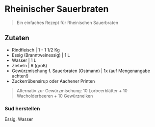 # Rheinischer Sauerbraten

> Ein einfaches Rezept für Rheinischen Sauerbraten

## Zutaten

- Rindfleisch | 1 - 1 1/2 Kg
- Essig (Branntweinessig) | 1 L
- Wasser | 1 L
- Ziebeln | 6 (groß)
- Gewürzmischung f. Sauerbraten (Ostmann) | 1x (auf Mengenangabe achten!)
- Zuckerrübensirup oder Aachener Printen
> Alternativ zur Gewürzmischung: 10 Lorbeerblätter + 10 Wacholderbeeren + 10 Gewürznelken

### Sud herstellen
Essig, Wasser




